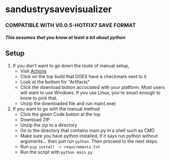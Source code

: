 # sandustrysavevisualizer
### COMPATIBLE WITH V0.0.5-HOTFIX7 SAVE FORMAT
#### *This assumes that you know at least a bit about python*
## Setup
1. If you don't want to go down the route of manual setup,
   - Visit [Actions](https://github.com/qtqgyt/sandustrysavevisualizer/actions)
   - Click on the top build that DOES have a checkmark next to it
   - Look at the bottom for "Artifacts"
   - Click the download button accociated with your platform. Most users will want to use Windows. If you use Linux, you're smart enough to know to pick that.
   - Unzip the downloaded file and run main(.exe)
2. If you want to go with the manual method
   - Click the green Code button at the top
   - Download ZIP
   - Unzip the zip to a directory
   - Go to the directory that contains main.py in a shell such as CMD
   - Make sure you have python installed, if it says run python without arguments... then just run ``python``. Then proceed to the next steps.
   - Run ``pip install -r requirements.txt``
   - Run the script with ``python main.py``
